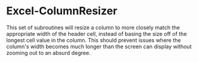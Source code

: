 # Excel-ColumnResizer

This set of subroutines will resize a column to more closely match the appropriate width of the header cell, instead of basing the size off of the longest cell value in the column. This should prevent issues where the column's width becomes much longer than the screen can display without zooming out to an absurd degree.
